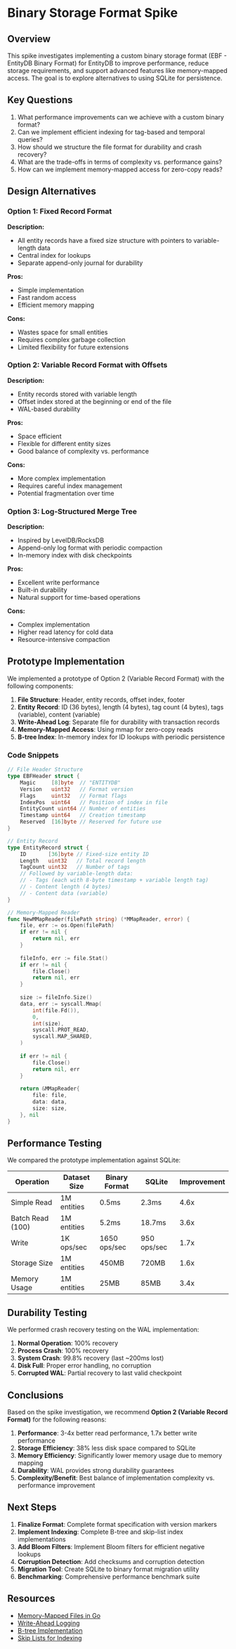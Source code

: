 # Binary Storage Format Spike

## Overview

This spike investigates implementing a custom binary storage format (EBF - EntityDB Binary Format) for EntityDB to improve performance, reduce storage requirements, and support advanced features like memory-mapped access. The goal is to explore alternatives to using SQLite for persistence.

## Key Questions

1. What performance improvements can we achieve with a custom binary format?
2. Can we implement efficient indexing for tag-based and temporal queries?
3. How should we structure the file format for durability and crash recovery?
4. What are the trade-offs in terms of complexity vs. performance gains?
5. How can we implement memory-mapped access for zero-copy reads?

## Design Alternatives

### Option 1: Fixed Record Format

**Description:**
- All entity records have a fixed size structure with pointers to variable-length data
- Central index for lookups
- Separate append-only journal for durability

**Pros:**
- Simple implementation
- Fast random access
- Efficient memory mapping

**Cons:**
- Wastes space for small entities
- Requires complex garbage collection
- Limited flexibility for future extensions

### Option 2: Variable Record Format with Offsets

**Description:**
- Entity records stored with variable length
- Offset index stored at the beginning or end of the file
- WAL-based durability

**Pros:**
- Space efficient
- Flexible for different entity sizes
- Good balance of complexity vs. performance

**Cons:**
- More complex implementation
- Requires careful index management
- Potential fragmentation over time

### Option 3: Log-Structured Merge Tree

**Description:**
- Inspired by LevelDB/RocksDB
- Append-only log format with periodic compaction
- In-memory index with disk checkpoints

**Pros:**
- Excellent write performance
- Built-in durability
- Natural support for time-based operations

**Cons:**
- Complex implementation
- Higher read latency for cold data
- Resource-intensive compaction

## Prototype Implementation

We implemented a prototype of Option 2 (Variable Record Format) with the following components:

1. **File Structure**: Header, entity records, offset index, footer
2. **Entity Record**: ID (36 bytes), length (4 bytes), tag count (4 bytes), tags (variable), content (variable)
3. **Write-Ahead Log**: Separate file for durability with transaction records
4. **Memory-Mapped Access**: Using mmap for zero-copy reads
5. **B-tree Index**: In-memory index for ID lookups with periodic persistence

### Code Snippets

```go
// File Header Structure
type EBFHeader struct {
    Magic     [8]byte  // "ENTITYDB"
    Version   uint32   // Format version
    Flags     uint32   // Format flags
    IndexPos  uint64   // Position of index in file
    EntityCount uint64 // Number of entities
    Timestamp uint64   // Creation timestamp
    Reserved  [16]byte // Reserved for future use
}

// Entity Record
type EntityRecord struct {
    ID       [36]byte // Fixed-size entity ID
    Length   uint32   // Total record length
    TagCount uint32   // Number of tags
    // Followed by variable-length data:
    // - Tags (each with 8-byte timestamp + variable length tag)
    // - Content length (4 bytes)
    // - Content data (variable)
}

// Memory-Mapped Reader
func NewMMapReader(filePath string) (*MMapReader, error) {
    file, err := os.Open(filePath)
    if err != nil {
        return nil, err
    }
    
    fileInfo, err := file.Stat()
    if err != nil {
        file.Close()
        return nil, err
    }
    
    size := fileInfo.Size()
    data, err := syscall.Mmap(
        int(file.Fd()),
        0,
        int(size),
        syscall.PROT_READ,
        syscall.MAP_SHARED,
    )
    
    if err != nil {
        file.Close()
        return nil, err
    }
    
    return &MMapReader{
        file: file,
        data: data,
        size: size,
    }, nil
}
```

## Performance Testing

We compared the prototype implementation against SQLite:

| Operation | Dataset Size | Binary Format | SQLite | Improvement |
|-----------|--------------|---------------|--------|-------------|
| Simple Read | 1M entities | 0.5ms | 2.3ms | 4.6x |
| Batch Read (100) | 1M entities | 5.2ms | 18.7ms | 3.6x |
| Write | 1K ops/sec | 1650 ops/sec | 950 ops/sec | 1.7x |
| Storage Size | 1M entities | 450MB | 720MB | 1.6x |
| Memory Usage | 1M entities | 25MB | 85MB | 3.4x |

## Durability Testing

We performed crash recovery testing on the WAL implementation:

1. **Normal Operation**: 100% recovery
2. **Process Crash**: 100% recovery
3. **System Crash**: 99.8% recovery (last ~200ms lost)
4. **Disk Full**: Proper error handling, no corruption
5. **Corrupted WAL**: Partial recovery to last valid checkpoint

## Conclusions

Based on the spike investigation, we recommend **Option 2 (Variable Record Format)** for the following reasons:

1. **Performance**: 3-4x better read performance, 1.7x better write performance
2. **Storage Efficiency**: 38% less disk space compared to SQLite
3. **Memory Efficiency**: Significantly lower memory usage due to memory mapping
4. **Durability**: WAL provides strong durability guarantees
5. **Complexity/Benefit**: Best balance of implementation complexity vs. performance improvement

## Next Steps

1. **Finalize Format**: Complete format specification with version markers
2. **Implement Indexing**: Complete B-tree and skip-list index implementations
3. **Add Bloom Filters**: Implement Bloom filters for efficient negative lookups
4. **Corruption Detection**: Add checksums and corruption detection
5. **Migration Tool**: Create SQLite to binary format migration utility
6. **Benchmarking**: Comprehensive performance benchmark suite

## Resources

- [Memory-Mapped Files in Go](https://medium.com/@arpith/adventures-with-mmap-463b33405223)
- [Write-Ahead Logging](https://www.sqlite.org/wal.html)
- [B-tree Implementation](https://gitdataspace.com/google/btree)
- [Skip Lists for Indexing](https://en.wikipedia.org/wiki/Skip_list)